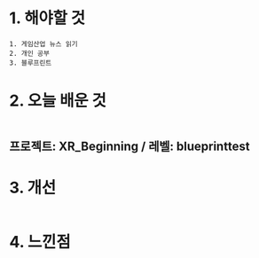 # 1. 해야할 것
```
1. 게임산업 뉴스 읽기
2. 개인 공부
3. 블루프린트
```


# 2. 오늘 배운 것
```

```
## 프로젝트: XR_Beginning / 레벨: blueprinttest

# 3. 개선
```

```


# 4. 느낀점
```

```

